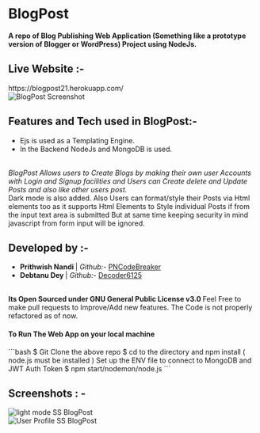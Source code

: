 # BlogPost
<b>A repo of Blog Publishing Web Application (Something like a prototype version of Blogger or WordPress) Project using NodeJs.</b>
<br>
<h2> Live Website :- </h2> https://blogpost21.herokuapp.com/
<br>
<img src="https://user-images.githubusercontent.com/41236287/108111112-45127e80-70ba-11eb-9bcf-7cb7b0ea23bb.jpg" alt="BlogPost Screenshot" width="auto" height="auto">                     
<br>
<h2> Features and Tech used in BlogPost:- </h2>
<ul><li> Ejs is used as a Templating Engine.</li>
  <li> In the Backend NodeJs and MongoDB is used.</li></ul>
  <br><em>BlogPost Allows users to Create Blogs by making their own user Accounts with Login and Signup facilities and Users can Create delete and Update Posts and also like  other users post.</em><br> Dark mode is also added. Also Users can format/style their Posts via Html elements too as it supports Html Elements to Style individual Posts if from the input text area is submitted But at same time keeping security in mind javascript from form input will be ignored.
  <br>
<h2> Developed by :- </h2>
<ul><li><b> Prithwish Nandi </b> | <em>Github:-</em> <a href="https://github.com/PnCodeBreaker">PNCodeBreaker</a></li>
  <li><b> Debtanu Dey </b> | <em>Github:-</em> <a href="https://github.com/Decoder6125">Decoder6125</a></li></ul><br>
<b> Its Open Sourced under GNU General Public License v3.0 </b>
Feel Free to make pull requests to Improve/Add new features.
The Code is not properly refactored as of now.
<h4> To Run The Web App on your local machine </h4>
```bash
   $ Git Clone the above repo
   $ cd to the directory and npm install ( node.js must be installed )
     Set up the ENV file to connect to MongoDB and JWT Auth Token
   $ npm start/nodemon/node.js 
  ```
<h2> Screenshots : - </h2> 
<img src="https://user-images.githubusercontent.com/41236287/108173166-cc480c80-7123-11eb-8620-cafa19801f34.jpg" alt="light mode SS BlogPost" width="auto" height="auto"><br>
<img src="https://user-images.githubusercontent.com/41236287/108173314-ff8a9b80-7123-11eb-8b32-eac0647996d3.jpg" alt="User Profile SS BlogPost" width="auto" height="auto">
  

